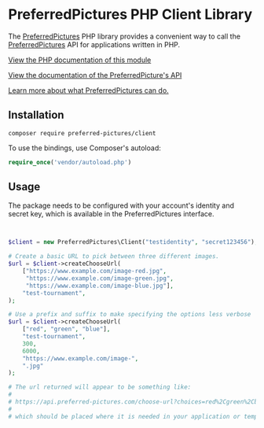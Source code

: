 # PreferredPictures PHP Client Library

The [PreferredPictures](https://preferred.pictures) PHP library provides a convenient way to call the
[PreferredPictures](https://preferred.pictures) API for applications written in PHP.

[View the PHP documentation of this module](https://preferred-pictures.github.io/php/api/classes/PreferredPictures-Client.html)

[View the documentation of the PreferredPicture's API](https://docs.preferred.pictures/api-sdks/api)

[Learn more about what PreferredPictures can do.](https://docs.preferred.pictures/)

## Installation

```
composer require preferred-pictures/client
```

To use the bindings, use Composer's autoload:

```php
require_once('vendor/autoload.php')
```

## Usage

The package needs to be configured with your account's identity and
secret key, which is available in the PreferredPictures interface.

```php


$client = new PreferredPictures\Client("testidentity", "secret123456");

# Create a basic URL to pick between three different images.
$url = $client->createChooseUrl(
    ["https://www.example.com/image-red.jpg",
     "https://www.example.com/image-green.jpg",
     "https://www.example.com/image-blue.jpg"],
    "test-tournament",
);

# Use a prefix and suffix to make specifying the options less verbose
$url = $client->createChooseUrl(
    ["red", "green", "blue"],
    "test-tournament",
    300,
    6000,
    "https://www.example.com/image-",
    ".jpg"
);

# The url returned will appear to be something like:
#
# https://api.preferred-pictures.com/choose-url?choices=red%2Cgreen%2Cblue&tournament=testing&expiration=[EXPIRATION]&uid=[UNIQUEID]&ttl=600&prefix=https%3A%2F%2Fexample.com%2Fjacket-&suffix=.jpg&identity=test-identity&signature=[SIGNATURE]
#
# which should be placed where it is needed in your application or templates.
```
